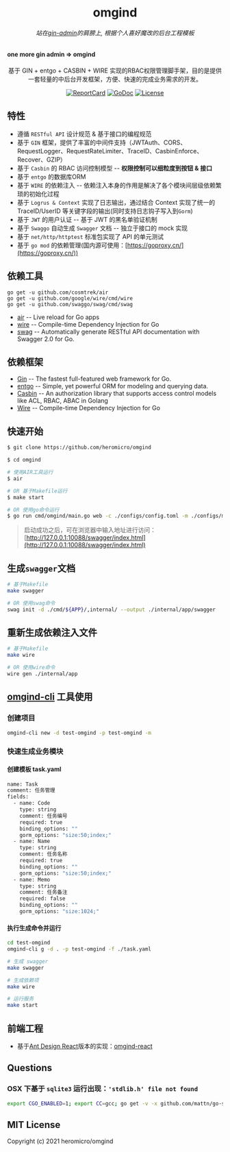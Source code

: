 <h1 align="center">omgind</h1>

<h6 align="center">站在<a href="https://github.com/LyricTian/gin-admin">gin-admin</a>的肩膀上, 根据个人喜好魔改的后台工程模板</h6>

#### one more gin admin => omgind

<div align="center">
 基于 GIN + entgo + CASBIN + WIRE 实现的RBAC权限管理脚手架，目的是提供一套轻量的中后台开发框架，方便、快速的完成业务需求的开发。
<br/>

[![ReportCard][reportcard-image]][reportcard-url] [![GoDoc][godoc-image]][godoc-url] [![License][license-image]][license-url]

</div>

## 特性

- 遵循 `RESTful API` 设计规范 & 基于接口的编程规范
- 基于 `GIN` 框架，提供了丰富的中间件支持（JWTAuth、CORS、RequestLogger、RequestRateLimiter、TraceID、CasbinEnforce、Recover、GZIP）
- 基于 `Casbin` 的 RBAC 访问控制模型 -- **权限控制可以细粒度到按钮 & 接口**
- 基于 `entgo` 的数据库ORM
- 基于 `WIRE` 的依赖注入 -- 依赖注入本身的作用是解决了各个模块间层级依赖繁琐的初始化过程
- 基于 `Logrus & Context` 实现了日志输出，通过结合 Context 实现了统一的 TraceID/UserID 等关键字段的输出(同时支持日志钩子写入到`Gorm`)
- 基于 `JWT` 的用户认证 -- 基于 JWT 的黑名单验证机制
- 基于 `Swaggo` 自动生成 `Swagger` 文档 -- 独立于接口的 mock 实现
- 基于 `net/http/httptest` 标准包实现了 API 的单元测试
- 基于 `go mod` 的依赖管理(国内源可使用：[https://goproxy.cn/](https://goproxy.cn/))

## 依赖工具

```
go get -u github.com/cosmtrek/air
go get -u github.com/google/wire/cmd/wire
go get -u github.com/swaggo/swag/cmd/swag
```

- [air](https://github.com/cosmtrek/air) -- Live reload for Go apps
- [wire](https://github.com/google/wire) -- Compile-time Dependency Injection for Go
- [swag](https://github.com/swaggo/swag) -- Automatically generate RESTful API documentation with Swagger 2.0 for Go.

## 依赖框架

- [Gin](https://gin-gonic.com/) -- The fastest full-featured web framework for Go.
- [entgo](https://entgo.io) -- Simple, yet powerful ORM for modeling and querying data.
- [Casbin](https://casbin.org/) -- An authorization library that supports access control models like ACL, RBAC, ABAC in Golang
- [Wire](https://github.com/google/wire) -- Compile-time Dependency Injection for Go

## 快速开始

```bash
$ git clone https://github.com/heromicro/omgind

$ cd omgind

# 使用AIR工具运行
$ air

# OR 基于Makefile运行
$ make start

# OR 使用go命令运行
$ go run cmd/omgind/main.go web -c ./configs/config.toml -m ./configs/model.conf --menu ./configs/menu.yaml
```

> 启动成功之后，可在浏览器中输入地址进行访问：[http://127.0.0.1:10088/swagger/index.html](http://127.0.0.1:10088/swagger/index.html)

## 生成`swagger`文档

```bash
# 基于Makefile
make swagger

# OR 使用swag命令
swag init -d ./cmd/${APP}/,internal/ --output ./internal/app/swagger
```

## 重新生成依赖注入文件

```bash
# 基于Makefile
make wire

# OR 使用wire命令
wire gen ./internal/app
```

## [omgind-cli](https://github.com/heromicro/omgind-cli) 工具使用

### 创建项目

```bash
omgind-cli new -d test-omgind -p test-omgind -m
```

### 快速生成业务模块

#### 创建模板 task.yaml

```bash
name: Task
comment: 任务管理
fields:
  - name: Code
    type: string
    comment: 任务编号
    required: true
    binding_options: ""
    gorm_options: "size:50;index;"
  - name: Name
    type: string
    comment: 任务名称
    required: true
    binding_options: ""
    gorm_options: "size:50;index;"
  - name: Memo
    type: string
    comment: 任务备注
    required: false
    binding_options: ""
    gorm_options: "size:1024;"
```

#### 执行生成命令并运行

```bash
cd test-omgind
omgind-cli g -d . -p test-omgind -f ./task.yaml

# 生成 swagger
make swagger

# 生成依赖项
make wire

# 运行服务
make start
```

## 前端工程

- 基于[Ant Design React](https://ant.design/index-cn)版本的实现：[omgind-react](https://github.com/heromicro/omgind-react)

## Questions

### OSX 下基于 `sqlite3` 运行出现：`'stdlib.h' file not found`

```bash
export CGO_ENABLED=1; export CC=gcc; go get -v -x github.com/mattn/go-sqlite3
```

## MIT License

Copyright (c) 2021 heromicro/omgind

[reportcard-url]: https://goreportcard.com/
[reportcard-image]: https://goreportcard.com
[godoc-url]: https://pkg.go.dev/github.com/
[godoc-image]: https://godoc.org/github.com/
[license-url]: http://opensource.org/licenses/MIT
[license-image]: https://img.shields.io/npm/l/express.svg

